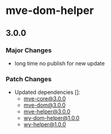# mve-dom-helper

## 3.0.0

### Major Changes

- long time no publish for new update

### Patch Changes

- Updated dependencies []:
  - mve-core@3.0.0
  - mve-dom@3.0.0
  - mve-helper@3.0.0
  - wy-dom-helper@1.0.0
  - wy-helper@1.0.0

